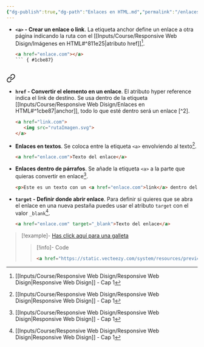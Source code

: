 ```yaml
---
{"dg-publish":true,"dg-path":"Enlaces en HTML.md","permalink":"/enlaces-en-html/","hide":true,"tags":["programation","HTML","DVC/RWD/1","publish"]}
---
```


[^1]: [[Inputs/Course/Responsive Web Disign/Responsive Web Disign\|Responsive Web Disign]] - Cap 1

- **`<a>` - Crear un enlace o link**. La etiqueta anchor define un enlace a otra página indicando la ruta con el [[Inputs/Course/Responsive Web Disign/Imágenes en HTML#^811e25\|atributo href]][^1].
   ```HTML 
   <a href="enlace.com"></a>
   ``` { #1cbe87}



<div class="transclusion internal-embed is-loaded"><a class="markdown-embed-link" href="/inputs/course/responsive-web-disign/imagenes-en-html/#811e25" aria-label="Open link"><svg xmlns="http://www.w3.org/2000/svg" width="24" height="24" viewBox="0 0 24 24" fill="none" stroke="currentColor" stroke-width="2" stroke-linecap="round" stroke-linejoin="round" class="svg-icon lucide-link"><path d="M10 13a5 5 0 0 0 7.54.54l3-3a5 5 0 0 0-7.07-7.07l-1.72 1.71"></path><path d="M14 11a5 5 0 0 0-7.54-.54l-3 3a5 5 0 0 0 7.07 7.07l1.71-1.71"></path></svg></a><div class="markdown-embed">



- **`href` - Convertir el elemento en un enlace**. El atributo hyper reference indica el link de destino. Se usa dentro de la etiqueta [[Inputs/Course/Responsive Web Disign/Enlaces en HTML#^1cbe87\|anchor]], todo lo que esté dentro será un enlace [^2].
   ```HTML
   <a href="link.com">
      <img src="rutaImagen.svg">
   </a>
   ``` 


</div></div>


-  **Enlaces en textos**. Se coloca entre la etiqueta `<a>` envolviendo al texto[^1].
   ```HTML 
   <a href="enlace.com">Texto del enlace</a>
   ```

- **Enlaces dentro de párrafos**. Se añade la etiqueta `<a>` a la parte que quieras convertir en enlace[^1].
   ```HTML 
   <p>Este es un texto con un <a href="enlace.com">link</a> dentro del texto</p>
   ```

- **`target` - Definir donde abrir enlace**. Para definir si quieres que se abra el enlace en una nueva pestaña puedes usar el atributo `target` con el valor `_blank`[^1].
   ```HTML 
   <a href="enlace.com" target="_blank">Texto del enlace</a>
   ```

> [!example]-
> <a href="https://static.vecteezy.com/system/resources/previews/015/738/191/original/choco-chips-cookies-illustration-png.png" target="_blank">Has click aquí para una galleta</a>
> > [!info]- Code
> > ```HTML
> > <a href="https://static.vecteezy.com/system/resources/previews/015/738/191/original/choco-chips-cookies-illustration-png.png" target="_blank">Has click aquí para una galleta</a>
> > ```